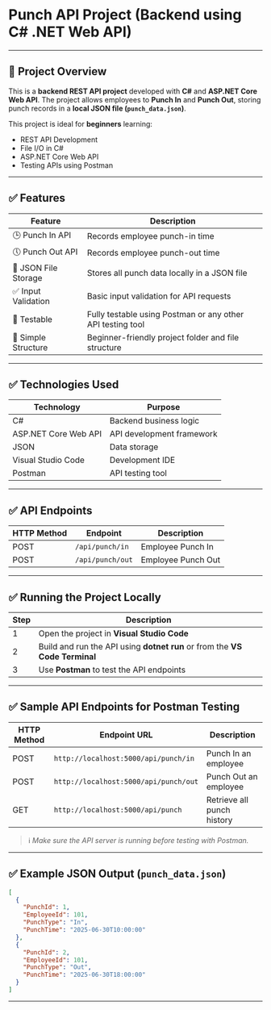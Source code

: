 # Punch API Project (Backend using C# .NET Web API)

---

## 📌 Project Overview

This is a **backend REST API project** developed with **C#** and **ASP.NET Core Web API**.
The project allows employees to **Punch In** and **Punch Out**, storing punch records in a **local JSON file (`punch_data.json`)**.

This project is ideal for **beginners** learning:

* REST API Development
* File I/O in C#
* ASP.NET Core Web API
* Testing APIs using Postman

---

## ✅ Features

| Feature              | Description                                                |
| -------------------- | ---------------------------------------------------------- |
| 🕒 Punch In API      | Records employee punch-in time                             |
| 🕔 Punch Out API     | Records employee punch-out time                            |
| 📄 JSON File Storage | Stores all punch data locally in a JSON file               |
| ✅ Input Validation   | Basic input validation for API requests                    |
| 🧪 Testable          | Fully testable using Postman or any other API testing tool |
| 📂 Simple Structure  | Beginner-friendly project folder and file structure        |

---

## ✅ Technologies Used

| Technology           | Purpose                   |
| -------------------- | ------------------------- |
| C#                   | Backend business logic    |
| ASP.NET Core Web API | API development framework |
| JSON                 | Data storage              |
| Visual Studio Code   | Development IDE           |
| Postman              | API testing tool          |

---

## ✅ API Endpoints

| HTTP Method | Endpoint         | Description        |
| ----------- | ---------------- | ------------------ |
| POST        | `/api/punch/in`  | Employee Punch In  |
| POST        | `/api/punch/out` | Employee Punch Out |

---

## ✅ Running the Project Locally

| Step | Description                                                                 |
| ---- | --------------------------------------------------------------------------- |
| 1    | Open the project in **Visual Studio Code**                                  |
| 2    | Build and run the API using **dotnet run** or from the **VS Code Terminal** |
| 3    | Use **Postman** to test the API endpoints                                   |

---

## ✅ Sample API Endpoints for Postman Testing

| HTTP Method | Endpoint URL                          | Description        |
| ----------- | ------------------------------------- | ------------------ |
| POST        | `http://localhost:5000/api/punch/in`  | Punch In an employee |
| POST        | `http://localhost:5000/api/punch/out` | Punch Out an employee |
| GET         | `http://localhost:5000/api/punch`     | Retrieve all punch history |


> ℹ️ *Make sure the API server is running before testing with Postman.*

---

## ✅ Example JSON Output (`punch_data.json`)

```json
[
  {
    "PunchId": 1,
    "EmployeeId": 101,
    "PunchType": "In",
    "PunchTime": "2025-06-30T10:00:00"
  },
  {
    "PunchId": 2,
    "EmployeeId": 101,
    "PunchType": "Out",
    "PunchTime": "2025-06-30T18:00:00"
  }
]
```

---

